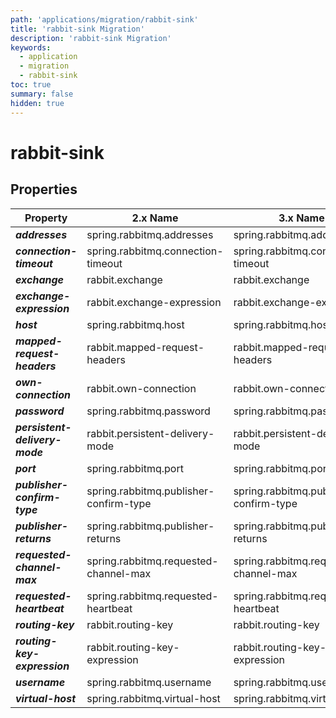 ```yaml
---
path: 'applications/migration/rabbit-sink'
title: 'rabbit-sink Migration'
description: 'rabbit-sink Migration'
keywords:
  - application
  - migration
  - rabbit-sink
toc: true
summary: false
hidden: true
---
```


# rabbit-sink

## Properties

| Property                       | 2.x Name                               | 3.x Name                               |
| ------------------------------ | -------------------------------------- | -------------------------------------- |
| **_addresses_**                | spring.rabbitmq.addresses              | spring.rabbitmq.addresses              |
| **_connection-timeout_**       | spring.rabbitmq.connection-timeout     | spring.rabbitmq.connection-timeout     |
| **_exchange_**                 | rabbit.exchange                        | rabbit.exchange                        |
| **_exchange-expression_**      | rabbit.exchange-expression             | rabbit.exchange-expression             |
| **_host_**                     | spring.rabbitmq.host                   | spring.rabbitmq.host                   |
| **_mapped-request-headers_**   | rabbit.mapped-request-headers          | rabbit.mapped-request-headers          |
| **_own-connection_**           | rabbit.own-connection                  | rabbit.own-connection                  |
| **_password_**                 | spring.rabbitmq.password               | spring.rabbitmq.password               |
| **_persistent-delivery-mode_** | rabbit.persistent-delivery-mode        | rabbit.persistent-delivery-mode        |
| **_port_**                     | spring.rabbitmq.port                   | spring.rabbitmq.port                   |
| **_publisher-confirm-type_**   | spring.rabbitmq.publisher-confirm-type | spring.rabbitmq.publisher-confirm-type |
| **_publisher-returns_**        | spring.rabbitmq.publisher-returns      | spring.rabbitmq.publisher-returns      |
| **_requested-channel-max_**    | spring.rabbitmq.requested-channel-max  | spring.rabbitmq.requested-channel-max  |
| **_requested-heartbeat_**      | spring.rabbitmq.requested-heartbeat    | spring.rabbitmq.requested-heartbeat    |
| **_routing-key_**              | rabbit.routing-key                     | rabbit.routing-key                     |
| **_routing-key-expression_**   | rabbit.routing-key-expression          | rabbit.routing-key-expression          |
| **_username_**                 | spring.rabbitmq.username               | spring.rabbitmq.username               |
| **_virtual-host_**             | spring.rabbitmq.virtual-host           | spring.rabbitmq.virtual-host           |
